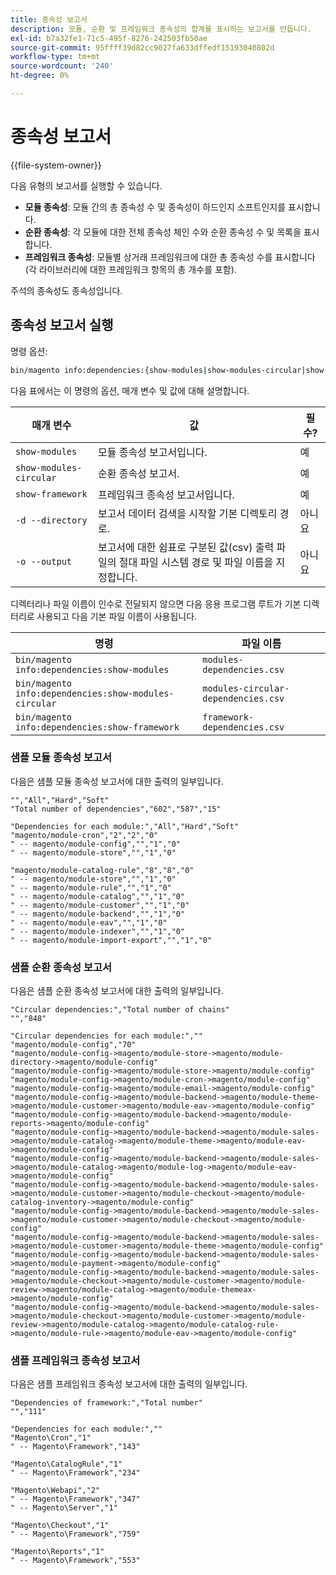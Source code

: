 ```yaml
---
title: 종속성 보고서
description: 모듈, 순환 및 프레임워크 종속성의 합계를 표시하는 보고서를 만듭니다.
exl-id: b7a32fe1-71c5-495f-8276-242503fb50ae
source-git-commit: 95ffff39d82cc9027fa633dffedf15193040802d
workflow-type: tm+mt
source-wordcount: '240'
ht-degree: 0%

---
```


# 종속성 보고서

{{file-system-owner}}

다음 유형의 보고서를 실행할 수 있습니다.

- **모듈 종속성**: 모듈 간의 총 종속성 수 및 종속성이 하드인지 소프트인지를 표시합니다.
- **순환 종속성**: 각 모듈에 대한 전체 종속성 체인 수와 순환 종속성 수 및 목록을 표시합니다.
- **프레임워크 종속성**: 모듈별 상거래 프레임워크에 대한 총 종속성 수를 표시합니다(각 라이브러리에 대한 프레임워크 항목의 총 개수를 포함).

주석의 종속성도 종속성입니다.

## 종속성 보고서 실행

명령 옵션:

```bash
bin/magento info:dependencies:{show-modules|show-modules-circular|show-framework} [-d|--directory="<path>"] [-o|--output="<path and filename"]
```

다음 표에서는 이 명령의 옵션, 매개 변수 및 값에 대해 설명합니다.

| 매개 변수 | 값 | 필수? |
| ----------------------- | -------------------------------------------------------------------------------------------------------------------- | --------- |
| `show-modules` | 모듈 종속성 보고서입니다. | 예 |
| `show-modules-circular` | 순환 종속성 보고서. | 예 |
| `show-framework` | 프레임워크 종속성 보고서입니다. | 예 |
| `-d --directory` | 보고서 데이터 검색을 시작할 기본 디렉토리 경로. | 아니요 |
| `-o --output` | 보고서에 대한 쉼표로 구분된 값(csv) 출력 파일의 절대 파일 시스템 경로 및 파일 이름을 지정합니다. | 아니요 |

디렉터리나 파일 이름이 인수로 전달되지 않으면 다음 응용 프로그램 루트가 기본 디렉터리로 사용되고 다음 기본 파일 이름이 사용됩니다.

| 명령 | 파일 이름 |
| ----------------------------------------------------- | ----------------------------------- |
| `bin/magento info:dependencies:show-modules` | `modules-dependencies.csv` |
| `bin/magento info:dependencies:show-modules-circular` | `modules-circular-dependencies.csv` |
| `bin/magento info:dependencies:show-framework` | `framework-dependencies.csv` |

### 샘플 모듈 종속성 보고서

다음은 샘플 모듈 종속성 보고서에 대한 출력의 일부입니다.

```terminal
"","All","Hard","Soft"
"Total number of dependencies","602","587","15"

"Dependencies for each module:","All","Hard","Soft"
"magento/module-cron","2","2","0"
" -- magento/module-config","","1","0"
" -- magento/module-store","","1","0"

"magento/module-catalog-rule","8","8","0"
" -- magento/module-store","","1","0"
" -- magento/module-rule","","1","0"
" -- magento/module-catalog","","1","0"
" -- magento/module-customer","","1","0"
" -- magento/module-backend","","1","0"
" -- magento/module-eav","","1","0"
" -- magento/module-indexer","","1","0"
" -- magento/module-import-export","","1","0"
```

### 샘플 순환 종속성 보고서

다음은 샘플 순환 종속성 보고서에 대한 출력의 일부입니다.

```terminal
"Circular dependencies:","Total number of chains"
"","848"

"Circular dependencies for each module:",""
"magento/module-config","70"
"magento/module-config->magento/module-store->magento/module-directory->magento/module-config"
"magento/module-config->magento/module-store->magento/module-config"
"magento/module-config->magento/module-cron->magento/module-config"
"magento/module-config->magento/module-email->magento/module-config"
"magento/module-config->magento/module-backend->magento/module-theme->magento/module-customer->magento/module-eav->magento/module-config"
"magento/module-config->magento/module-backend->magento/module-reports->magento/module-config"
"magento/module-config->magento/module-backend->magento/module-sales->magento/module-catalog->magento/module-theme->magento/module-eav->magento/module-config"
"magento/module-config->magento/module-backend->magento/module-sales->magento/module-catalog->magento/module-log->magento/module-eav->magento/module-config"
"magento/module-config->magento/module-backend->magento/module-sales->magento/module-customer->magento/module-checkout->magento/module-catalog-inventory->magento/module-config"
"magento/module-config->magento/module-backend->magento/module-sales->magento/module-customer->magento/module-checkout->magento/module-config"
"magento/module-config->magento/module-backend->magento/module-sales->magento/module-customer->magento/module-theme->magento/module-config"
"magento/module-config->magento/module-backend->magento/module-sales->magento/module-payment->magento/module-config"
"magento/module-config->magento/module-backend->magento/module-sales->magento/module-checkout->magento/module-customer->magento/module-review->magento/module-catalog->magento/module-themeax->magento/module-config"
"magento/module-config->magento/module-backend->magento/module-sales->magento/module-checkout->magento/module-customer->magento/module-review->magento/module-catalog->magento/module-catalog-rule->magento/module-rule->magento/module-eav->magento/module-config"
```

### 샘플 프레임워크 종속성 보고서

다음은 샘플 프레임워크 종속성 보고서에 대한 출력의 일부입니다.

```terminal
"Dependencies of framework:","Total number"
"","111"

"Dependencies for each module:",""
"Magento\Cron","1"
" -- Magento\Framework","143"

"Magento\CatalogRule","1"
" -- Magento\Framework","234"

"Magento\Webapi","2"
" -- Magento\Framework","347"
" -- Magento\Server","1"

"Magento\Checkout","1"
" -- Magento\Framework","759"

"Magento\Reports","1"
" -- Magento\Framework","553"
```
